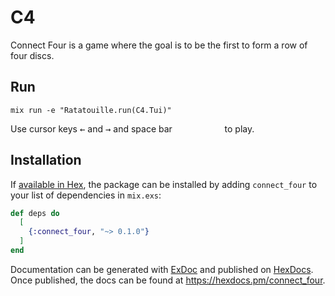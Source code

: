 # C4

Connect Four is a game where the goal is to be the first to form a row of four discs.


## Run

```shell
mix run -e "Ratatouille.run(C4.Tui)"
```

Use cursor keys <kbd>←</kbd> and <kbd>→</kbd> and space bar <kbd>&nbsp;&nbsp;&nbsp;&nbsp;&nbsp;&nbsp;&nbsp;&nbsp;&nbsp;</kbd> to play.


## Installation

If [available in Hex](https://hex.pm/docs/publish), the package can be installed
by adding `connect_four` to your list of dependencies in `mix.exs`:

```elixir
def deps do
  [
    {:connect_four, "~> 0.1.0"}
  ]
end
```

Documentation can be generated with [ExDoc](https://github.com/elixir-lang/ex_doc)
and published on [HexDocs](https://hexdocs.pm). Once published, the docs can
be found at <https://hexdocs.pm/connect_four>.


